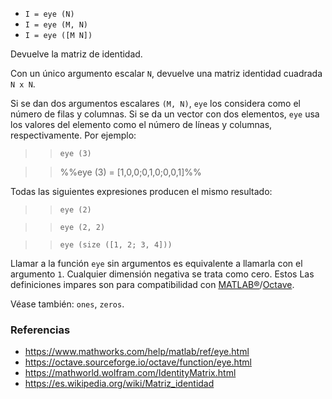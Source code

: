 * `I = eye (N)`
* `I = eye (M, N)`
* `I = eye ([M N])`

Devuelve la matriz de identidad.

Con un único argumento escalar `N`, devuelve una matriz identidad cuadrada `N x N`.

Si se dan dos argumentos escalares `(M, N)`, `eye` los considera como el
número de filas y columnas. Si se da un vector con dos elementos,
`eye` usa los valores del elemento como el número de líneas y
columnas, respectivamente. Por ejemplo:

>> `eye (3)`

>> %%eye (3) = [1,0,0;0,1,0;0,0,1]%%

Todas las siguientes expresiones producen el mismo resultado:

>> `eye (2)`

>> `eye (2, 2)`

>> `eye (size ([1, 2; 3, 4]))`

Llamar a la función `eye` sin argumentos es equivalente a llamarla con el
argumento `1`. Cualquier dimensión negativa se trata como cero. Estos
Las definiciones impares son para compatibilidad con [MATLAB&reg;](https://www.mathworks.com/)/[Octave](https://www.gnu.org/software/octave/).

Véase también: `ones`, `zeros`.

### Referencias

* https://www.mathworks.com/help/matlab/ref/eye.html
* https://octave.sourceforge.io/octave/function/eye.html
* https://mathworld.wolfram.com/IdentityMatrix.html
* https://es.wikipedia.org/wiki/Matriz_identidad
